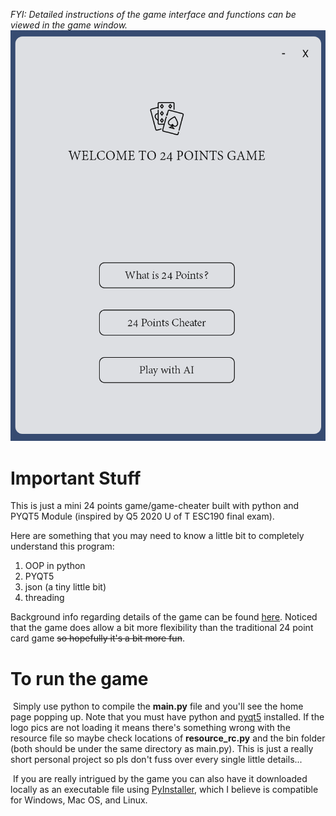 _FYI: Detailed instructions of the game interface and functions can be viewed in the game window._
![home_page](./bin/24_points_home.png?raw=true)

# Important Stuff

This is just a mini 24 points game/game-cheater built with python and PYQT5 Module (inspired by Q5 2020 U of T ESC190 final exam).  

Here are something that you may need to know a little bit to completely understand this program:

1. OOP in python
2. PYQT5
3. json (a tiny little bit)
4. threading

Background info regarding details of the game can be found [here](https://en.wikipedia.org/wiki/24_Game). Noticed that the game does allow a bit more flexibility than the traditional 24 point card game ~~so hopefully it's a bit more fun~~. 

# To run the game

​		Simply use python to compile the **main.py** file and you'll see the home page popping up. Note that you must have python and [pyqt5](https://pypi.org/project/PyQt5/) installed. If the logo pics are not loading it means there's something wrong with the resource file so maybe check locations of **resource_rc.py** and the bin folder (both should be under the same directory as main.py). This is just a really short personal project so pls don't fuss over every single little details... 

​		If you are really intrigued by the game you can also have it downloaded locally as an executable file using [PyInstaller](https://pyinstaller.readthedocs.io/en/stable/installation.html), which I believe is compatible for Windows, Mac OS, and Linux. 
